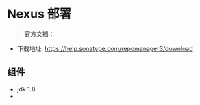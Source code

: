 # Nexus 部署

> **官方文档：**

* 下载地址: https://help.sonatype.com/repomanager3/download

## 组件

* jdk 1.8
* 